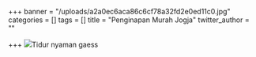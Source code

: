 +++
banner = "/uploads/a2a0ec6aca86c6cf78a32fd2e0ed11c0.jpg"
categories = []
tags = []
title = "Penginapan Murah Jogja"
twitter_author = ""

+++
![](/uploads/images-1.jpeg)Tidur nyaman gaess